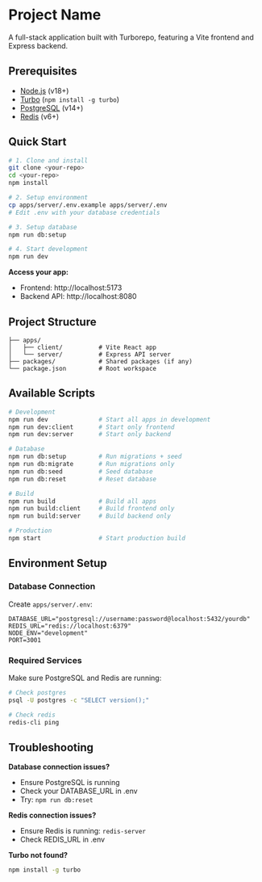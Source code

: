 # Project Name

A full-stack application built with Turborepo, featuring a Vite frontend and Express backend.

## Prerequisites

- [Node.js](https://nodejs.org/) (v18+)
- [Turbo](https://turbo.build/repo/docs/installing) (`npm install -g turbo`)
- [PostgreSQL](https://www.postgresql.org/) (v14+)
- [Redis](https://redis.io/) (v6+)

## Quick Start

```bash
# 1. Clone and install
git clone <your-repo>
cd <your-repo>
npm install

# 2. Setup environment
cp apps/server/.env.example apps/server/.env
# Edit .env with your database credentials

# 3. Setup database
npm run db:setup

# 4. Start development
npm run dev
```

**Access your app:**

- Frontend: http://localhost:5173
- Backend API: http://localhost:8080

## Project Structure

```
├── apps/
│   ├── client/          # Vite React app
│   └── server/          # Express API server
├── packages/            # Shared packages (if any)
└── package.json         # Root workspace
```

## Available Scripts

```bash
# Development
npm run dev              # Start all apps in development
npm run dev:client       # Start only frontend
npm run dev:server       # Start only backend

# Database
npm run db:setup         # Run migrations + seed
npm run db:migrate       # Run migrations only
npm run db:seed          # Seed database
npm run db:reset         # Reset database

# Build
npm run build            # Build all apps
npm run build:client     # Build frontend only
npm run build:server     # Build backend only

# Production
npm start                # Start production build
```

## Environment Setup

### Database Connection

Create `apps/server/.env`:

```env
DATABASE_URL="postgresql://username:password@localhost:5432/yourdb"
REDIS_URL="redis://localhost:6379"
NODE_ENV="development"
PORT=3001
```

### Required Services

Make sure PostgreSQL and Redis are running:

```bash
# Check postgres
psql -U postgres -c "SELECT version();"

# Check redis
redis-cli ping
```

## Troubleshooting

**Database connection issues?**

- Ensure PostgreSQL is running
- Check your DATABASE_URL in .env
- Try: `npm run db:reset`

**Redis connection issues?**

- Ensure Redis is running: `redis-server`
- Check REDIS_URL in .env

**Turbo not found?**

```bash
npm install -g turbo
```
